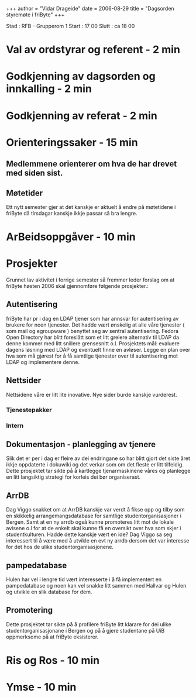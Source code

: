 +++
author = "Vidar Drageide"
date = 2006-08-29
title = "Dagsorden styremøte i friByte"
+++

Stad : RFB - Grupperom 1 Start : 17 00 Slutt : ca 18 00

# Val av ordstyrar og referent - 2 min

# Godkjenning av dagsorden og innkalling - 2 min

# Godkjenning av referat - 2 min

# Orienteringssaker - 15 min

## Medlemmene orienterer om hva de har drevet med siden sist.

## Møtetider

Ett nytt semester gjer at det kanskje er aktuelt å endre på møtetidene i
friByte då tirsdagar kanskje ikkje passar så bra lengre.

# ArBeidsoppgåver - 10 min

# Prosjekter

Grunnet lav aktivitet i forrige semester så fremmer leder forslag om at
friByte høsten 2006 skal gjennomføre følgende prosjekter.:

## Autentisering

friByte har pr i dag en LDAP tjener som har annsvar for autentisering av
brukere for noen tjenester. Det hadde vært ønskelig at alle våre
tjenester ( som mail og egroupware ) benyttet seg av sentral
autentisering. Fedora Open Directory har blitt foreslått som et litt
greiere alternativ til LDAP da denne kommer med litt snillere
grensesnitt o.l. Prosjektets mål: evaluere dagens løsning med LDAP og
eventuelt finne en avløser. Legge en plan over hva som må gjørest for å
få samtlige tjenester over til autentisering mot LDAP og implementere
denne.

## Nettsider

Nettsidene våre er litt lite inovative. Nye sider burde kanskje
vurderest.

### Tjenestepakker

### Intern

## Dokumentasjon - planlegging av tjenere

Slik det er per i dag er fleire av dei endringane so har blitt gjort det
siste året ikkje oppdaterte i dokuwiki og det verkar som om det fleste
er litt tilfeldig. Dette prosjektet tar sikte på å kartlegge
tjenarmaskinene våres og planlegge en litt langsiktig strategi for
korleis dei bør organiserast.

## ArrDB

Dag Viggo snakket om at ArrDB kanskje var verdt å fikse opp og tilby som
en skikkelig arrangemangsdatabase for samtlige studentorganisasjoner i
Bergen. Samt at en ny arrdb også kunne promoteres litt mot de lokale
avisene o.l for at de enkelt skal kunne få en oversikt over hva som
skjer i studentkulturen. Hadde dette kanskje vært en ide? Dag Viggo sa
seg interessert til å være med å utvikle en evt ny arrdb dersom det var
interesse for det hos de ulike studentorganisasjonene.

## pampedatabase

Hulen har vel i lengre tid vært interesserte i å få implementert en
pampedatabase og noen kan vel snakke litt sammen med Hallvar og Hulen og
utvikle en slik database for dem.

## Promotering

Dette prosjektet tar sikte på å profilere friByte litt klarare for dei
ulike studentorganisasjonane i Bergen og på å gjere studentane på UiB
oppmerksome på at friByte eksisterer.

# Ris og Ros - 10 min

# Ymse - 10 min
